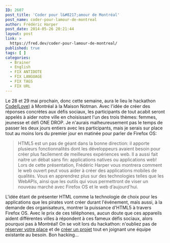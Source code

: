 ```yaml
---
ID: 2607
post_title: 'Coder pour l&#8217;amour de Montréal'
post_name: coder-pour-lamour-de-montreal
author: Frédéric Harper
post_date: 2014-05-26 20:21:44
layout: post
link: >
  https://fred.dev/coder-pour-lamour-de-montreal/
published: true
tags: [ ]
categories:
  - Brainer
  - English
  - FIX ANTIDOTE
  - FIX LANGUAGE
  - FIX TAGS
  - FIX URL
---
```

Le 28 et 29 mai prochain, donc cette semaine, aura le lieu le hackathon <a title="Site Web du hackathon Code(Love)" href="https://globalshapersmtl.com/codelovefr/">Code(Love)</a> à Montréal à la Maison Notman. Avec l'idée de créer des réponses concrètes aux défis sociaux, les participants de tout acabit seront appelés à aider notre ville en choisissant l'un des trois thèmes: femmes, jeunesse et défi ONE DROP. Je n'aurais malheureusement pas le temps de passer les deux jours entiers avec les participants, mais je serais sur place tout au moins lors du premier jour en matinée pour parler de Firefox OS:
<blockquote>HTML5 est un pas de géant dans la bonne direction: il apporte plusieurs fonctionnalités dont les développeurs avaient besoin pour créer plus facilement de meilleures expériences web. Il a aussi fait naitre un débat sans fin: applications natives ou applications web! Lors de cette présentation, Frédéric Harper vous montrera comment le web ouvert peut vous aider à créer des applications mobiles de qualités. Vous en apprendrez plus sur des technologies telles que les WebAPIs, ainsi que les outils qui vous permettront de viser un nouveau marché avec Firefox OS et le web d’aujourd'hui.</blockquote>
L'idée étant de présenter HTML comme la technologie de choix pour les applications que les pirates vont créer durant l'événement, mais aussi, à la demande des organisateurs, montrer la puissance d'HTML5 à travers Firefox OS. Avec le prix de ces téléphones, aucun doute que ces appareils aident différentes villes à répondent à ces fameux défis sociaux, alors pourquoi pas à Montréal! On se voit lors du hackathon: n'oubliez pas de <a title="Page EventBrite du hackathon" href="https://www.eventbrite.ca/e/billets-hackathon-codelove-5745894124?ref=ebtn">réserver votre place</a> et de <a title="Sparkboard du hackathon" href="https://codelove.sparkboard.com/">créer un projet</a> tout en joignant une équipe existante au besoin. Bon hacking...
